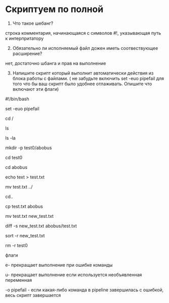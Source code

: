 # Скриптуем по полной

1. Что такое шебанг?

строка комментария, начинающаяся с символов #!, указывающая путь к интерпритатору

2. Обязательно ли исполняемый файл дожен иметь соотвествующее расширение?

нет, достаточно шбанга и прав на выполнение

3. Напишите скрипт который выполнит автоматически действия из блока работы с файлами. ( не забудьте включить set -euo pipefail для того что бы ваш скрипт было удобнее отлаживать. Опишите что включают эти флаги)

#!/bin/bash

set -euo pipefail

cd /

ls

ls -la

mkdir -p test0/abobus

cd test0

cd abobus

echo text > test.txt

mv test.txt ../

cd..

cp test.txt abobus

mv test.txt new_test.txt

diff -s new_test.txt abobus/test.txt

sort -r new_test.txt

rm -r test0

флаги

е- прекращает выполнение при ошибке команды

u- прекращает выполнение если используется необъявленная переменная

-o pipefail - если какая-либо команда в pipeline завершилась с ошибкой, весь скрипт завершается
